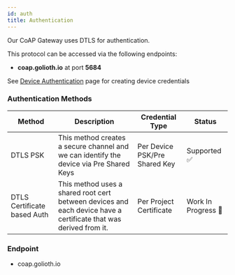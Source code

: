 ```yaml
---
id: auth
title: Authentication
---
```


Our CoAP Gateway uses DTLS for authentication.

This protocol can be accessed via the following endpoints:

- **coap.golioth.io** at port **5684**

See [Device Authentication](/reference/protocols/device-auth) page for creating device credentials

### Authentication Methods

| Method                      | Description                                                                                                      | Credential Type               | Status              |
| --------------------------- | ---------------------------------------------------------------------------------------------------------------- | ----------------------------- | ------------------- |
| DTLS PSK                    | This method creates a secure channel and we can identify the device via Pre Shared Keys                          | Per Device PSK/Pre Shared Key | Supported ✅        |
| DTLS Certificate based Auth | This method uses a shared root cert between devices and each device have a certificate that was derived from it. | Per Project Certificate       | Work In Progress 🚧 |

### Endpoint

- coap.golioth.io
